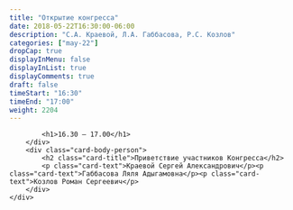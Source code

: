 ```yaml
---
title: "Открытие конгресса"
date: 2018-05-22T16:30:00-06:00
description: "С.А. Краевой, Л.А. Габбасова, Р.С. Козлов"
categories: ["may-22"]
dropCap: true
displayInMenu: false
displayInList: true
displayComments: true
draft: false
timeStart: "16:30"
timeEnd: "17:00"
weight: 2204
---
```

<div class="card-container">
      <div class="event-card" >
        <div class="card-time-container-person-no-picture">

            <h1>16.30 – 17.00</h1>
        </div>
        <div class="card-body-person">
            <h2 class="card-title">Приветствие участников Конгресса</h2>
            <p class="card-text">Краевой Сергей Александрович</p><p class="card-text">Габбасова Ляля Адыгамовна</p><p class="card-text">Козлов Роман Сергеевич</p>
        </div>
    </div>

</div>
